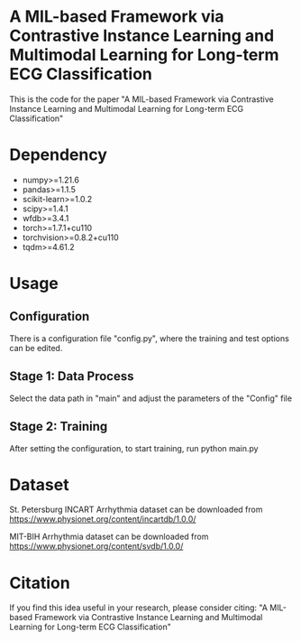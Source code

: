 A MIL-based Framework via Contrastive Instance Learning and Multimodal Learning for Long-term ECG Classification
===

This is the code for the paper "A MIL-based Framework via Contrastive Instance Learning and Multimodal Learning for Long-term ECG Classification"

Dependency
===

* numpy>=1.21.6
* pandas>=1.1.5
* scikit-learn>=1.0.2
* scipy>=1.4.1
* wfdb>=3.4.1
* torch>=1.7.1+cu110
* torchvision>=0.8.2+cu110
* tqdm>=4.61.2

Usage
==
Configuration
---

There is a configuration file "config.py", where the training and test options can be edited.

Stage 1: Data Process
---

Select the data path in "main" and adjust the parameters of the "Config" file

Stage 2: Training
---
After setting the configuration, to start training, run python main.py

Dataset
===

St. Petersburg INCART Arrhythmia dataset can be downloaded from https://www.physionet.org/content/incartdb/1.0.0/

MIT-BIH Arrhythmia dataset can be downloaded from https://www.physionet.org/content/svdb/1.0.0/

Citation
==
If you find this idea useful in your research, please consider citing: "A MIL-based Framework via Contrastive Instance Learning and Multimodal Learning for Long-term ECG Classification"


